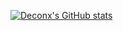 [![Deconx's GitHub stats](https://github-readme-stats.vercel.app/api?username=Deconx)](https://github.com/anuraghazra/github-readme-stats)
